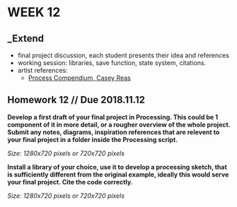 # WEEK 12 

## _Extend  

- final project discussion, each student presents their idea and references
- working session: libraries, save function, state system, citations.
- artist references:  
  - [Process Compendium, Casey Reas](https://vimeo.com/22955812)  

## Homework 12 // Due 2018.11.12  
**Develop a first draft of your final project in Processing. This could be 1 component of it in more detail, or a rougher overview of the whole project. Submit any notes, diagrams, inspiration references that are relevent to your final project in a folder inside the Processing script.**    

_Size: 1280x720 pixels or 720x720 pixels_  

**Install a library of your choice, use it to develop a processing sketch, that is sufficiently different from the original example, ideally this would serve your final project. Cite the code correctly.**    

_Size: 1280x720 pixels or 720x720 pixels_  
  
